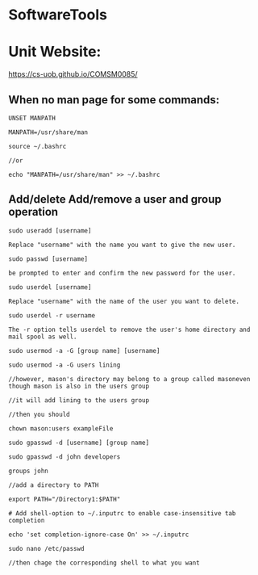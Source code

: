 # SoftwareTools
# Unit Website:
https://cs-uob.github.io/COMSM0085/


## When no man page for some commands:
```
UNSET MANPATH

MANPATH=/usr/share/man

source ~/.bashrc

//or

echo "MANPATH=/usr/share/man" >> ~/.bashrc
```

## Add/delete Add/remove a user and group operation
```
sudo useradd [username]

Replace "username" with the name you want to give the new user.

sudo passwd [username]

be prompted to enter and confirm the new password for the user.

sudo userdel [username]

Replace "username" with the name of the user you want to delete.

sudo userdel -r username

The -r option tells userdel to remove the user's home directory and mail spool as well.

sudo usermod -a -G [group name] [username]

sudo usermod -a -G users lining

//however, mason's directory may belong to a group called masoneven though mason is also in the users group

//it will add lining to the users group

//then you should 

chown mason:users exampleFile

sudo gpasswd -d [username] [group name]

sudo gpasswd -d john developers

groups john

```
```
//add a directory to PATH

export PATH="/Directory1:$PATH"
```

```
# Add shell-option to ~/.inputrc to enable case-insensitive tab completion

echo 'set completion-ignore-case On' >> ~/.inputrc
```
```
sudo nano /etc/passwd

//then chage the corresponding shell to what you want
```

